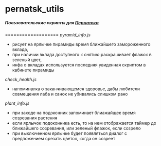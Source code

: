 # pernatsk_utils
##### Пользовательские скрипты для [Пернатска](https://pernatsk.ru/)
===================
*pyramid_info.js*
* рисует на ярлычке пирамиды время ближайшего замороженного вклада,
* при наличии вклада доступного к снятию раскрашивает флажок в зеленый цвет,
* инфа о вкладах используется последняя увиденная скриптом в кабинете пирамиды

*check_health.js*
* напоминалка о заканчивающемся здоровье, дабы любители совмещения лаба и санок не убивались слишком рано

*plant_info.js*
* при заходе на подоконник запоминает блиажайщее время созревания растения
* если ярлычок подоконника есть, то на нем отображается таймер до ближайшего созревания, или зеленый флажок, если созрело
* при выключенном ярлычке будет появляться диалог с предложением срезать цветок, когда он созреет
